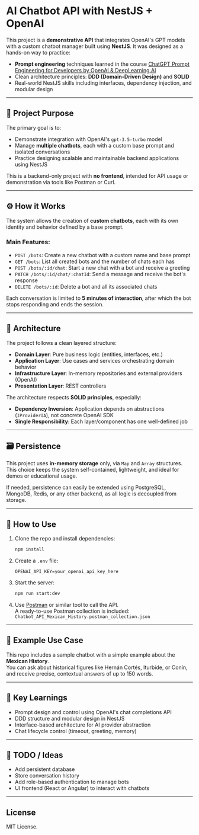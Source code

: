 # AI Chatbot API with NestJS + OpenAI

This project is a **demonstrative API** that integrates OpenAI's GPT models with a custom chatbot manager built using **NestJS**. It was designed as a hands-on way to practice:

- **Prompt engineering** techniques learned in the course [ChatGPT Prompt Engineering for Developers by OpenAI & DeepLearning.AI](hhttps://learn.deeplearning.ai/accomplishments/549bb202-0307-4984-b2e9-26cbd645d3a3?usp=sharing)
- Clean architecture principles: **DDD (Domain-Driven Design)** and **SOLID**
- Real-world NestJS skills including interfaces, dependency injection, and modular design

---

## 📌 Project Purpose

The primary goal is to:
- Demonstrate integration with OpenAI's `gpt-3.5-turbo` model
- Manage **multiple chatbots**, each with a custom base prompt and isolated conversations
- Practice designing scalable and maintainable backend applications using NestJS

This is a backend-only project with **no frontend**, intended for API usage or demonstration via tools like Postman or Curl.

---

## ⚙️ How it Works

The system allows the creation of **custom chatbots**, each with its own identity and behavior defined by a base prompt.

### Main Features:
- `POST /bots`: Create a new chatbot with a custom name and base prompt
- `GET /bots`: List all created bots and the number of chats each has
- `POST /bots/:id/chat`: Start a new chat with a bot and receive a greeting
- `PATCH /bots/:id/chat/:chatId`: Send a message and receive the bot's response
- `DELETE /bots/:id`: Delete a bot and all its associated chats

Each conversation is limited to **5 minutes of interaction**, after which the bot stops responding and ends the session.

---

## 🧱 Architecture

The project follows a clean layered structure:

- **Domain Layer**: Pure business logic (entities, interfaces, etc.)
- **Application Layer**: Use cases and services orchestrating domain behavior
- **Infrastructure Layer**: In-memory repositories and external providers (OpenAI)
- **Presentation Layer**: REST controllers

The architecture respects **SOLID principles**, especially:
- **Dependency Inversion**: Application depends on abstractions (`IProviderIA`), not concrete OpenAI SDK
- **Single Responsibility**: Each layer/component has one well-defined job

---

## 🗃️ Persistence

This project uses **in-memory storage** only, via `Map` and `Array` structures.  
This choice keeps the system self-contained, lightweight, and ideal for demos or educational usage.

If needed, persistence can easily be extended using PostgreSQL, MongoDB, Redis, or any other backend, as all logic is decoupled from storage.

---

## 🚀 How to Use

1. Clone the repo and install dependencies:

   ```bash
   npm install
   ```

2. Create a `.env` file:

   ```
   OPENAI_API_KEY=your_openai_api_key_here
   ```

3. Start the server:

   ```bash
   npm run start:dev
   ```

4. Use [Postman](https://www.postman.com/) or similar tool to call the API.  
   A ready-to-use Postman collection is included:  
   `Chatbot_API_Mexican_History.postman_collection.json`

---

## 🧪 Example Use Case

This repo includes a sample chatbot with a simple example about the **Mexican History**.  
You can ask about historical figures like Hernán Cortés, Iturbide, or Conín, and receive precise, contextual answers of up to 150 words.

---

## 🧠 Key Learnings

- Prompt design and control using OpenAI's chat completions API
- DDD structure and modular design in NestJS
- Interface-based architecture for AI provider abstraction
- Chat lifecycle control (timeout, greeting, memory)

---

## 📂 TODO / Ideas

- Add persistent database
- Store conversation history
- Add role-based authentication to manage bots
- UI frontend (React or Angular) to interact with chatbots

---

## License

MIT License.
